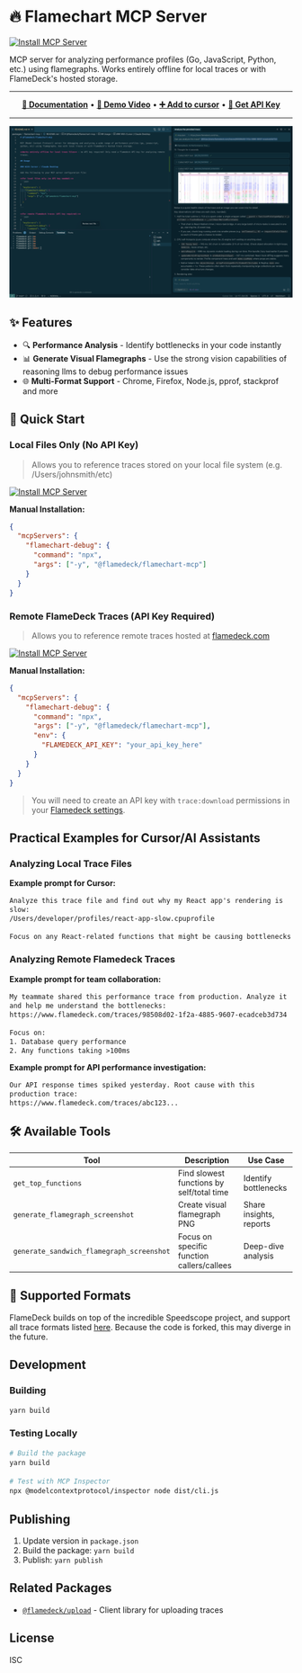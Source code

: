 # 🔥 Flamechart MCP Server

[![Install MCP Server](https://cursor.com/deeplink/mcp-install-light.svg)](https://cursor.com/install-mcp?name=flamedeck&config=eyJjb21tYW5kIjoibnB4IC15IEBmbGFtZWRlY2svZmxhbWVjaGFydC1tY3AifQ%3D%3D)

MCP server for analyzing performance profiles (Go, JavaScript, Python, etc.) using flamegraphs. Works entirely offline for local traces or with FlameDeck's hosted storage.

-----

<div align="center">

[**📖 Documentation**](https://docs.flamedeck.com/mcp-server) • [**🎥 Demo Video**](https://www.youtube.com/watch?v=wNoL82YvuAA) • [**➕ Add to cursor**](https://cursor.com/install-mcp?name=flamedeck&config=eyJjb21tYW5kIjoibnB4IC15IEBmbGFtZWRlY2svZmxhbWVjaGFydC1tY3AifQ%3D%3D) • [**🔑 Get API Key**](https://flamedeck.com/settings/api-keys) 

</div>

-----

![Screenshot of FlameDeck MCP in action](./images/screenshot.png)

## ✨ Features

- 🔍 **Performance Analysis** - Identify bottlenecks in your code instantly
- 📊 **Generate Visual Flamegraphs** - Use the strong vision capabilities of reasoning llms to debug performance issues
- 🌐 **Multi-Format Support** - Chrome, Firefox, Node.js, pprof, stackprof and more

## 🚀 Quick Start

### Local Files Only (No API Key)

> Allows you to reference traces stored on your local file system (e.g. /Users/johnsmith/etc)

[![Install MCP Server](https://cursor.com/deeplink/mcp-install-light.svg)](https://cursor.com/install-mcp?name=flamedeck&config=eyJjb21tYW5kIjoibnB4IC15IEBmbGFtZWRlY2svZmxhbWVjaGFydC1tY3AifQ%3D%3D)

**Manual Installation:**
```json
{
  "mcpServers": {
    "flamechart-debug": {
      "command": "npx",
      "args": ["-y", "@flamedeck/flamechart-mcp"]
    }
  }
}
```

### Remote FlameDeck Traces (API Key Required)

> Allows you to reference remote traces hosted at [flamedeck.com](https://flamedeck.com)

[![Install MCP Server](https://cursor.com/deeplink/mcp-install-light.svg)](https://cursor.com/install-mcp?name=flamedeck&config=eyJjb21tYW5kIjoibnB4IC15IEBmbGFtZWRlY2svZmxhbWVjaGFydC1tY3AiLCJlbnYiOnsiRkxBTUVERUNLX0FQSV9LRVkiOiJ5b3VyX2FwaV9rZXlfaGVyZSJ9fQ%3D%3D)

**Manual Installation:**
```json
{
  "mcpServers": {
    "flamechart-debug": {
      "command": "npx",
      "args": ["-y", "@flamedeck/flamechart-mcp"],
      "env": {
        "FLAMEDECK_API_KEY": "your_api_key_here"
      }
    }
  }
}
```

> You will need to create an API key with `trace:download` permissions in your [Flamedeck settings](https://flamedeck.com/settings/api-keys).

## Practical Examples for Cursor/AI Assistants

### Analyzing Local Trace Files

**Example prompt for Cursor:**
```
Analyze this trace file and find out why my React app's rendering is slow:
/Users/developer/profiles/react-app-slow.cpuprofile

Focus on any React-related functions that might be causing bottlenecks
```

### Analyzing Remote Flamedeck Traces

**Example prompt for team collaboration:**
```
My teammate shared this performance trace from production. Analyze it and help me understand the bottlenecks:
https://www.flamedeck.com/traces/98508d02-1f2a-4885-9607-ecadceb3d734

Focus on:
1. Database query performance 
2. Any functions taking >100ms
```

**Example prompt for API performance investigation:**
```
Our API response times spiked yesterday. Root cause with this production trace:
https://www.flamedeck.com/traces/abc123...
```

## 🛠️ Available Tools

| Tool | Description | Use Case |
|------|-------------|----------|
| `get_top_functions` | Find slowest functions by self/total time | Identify bottlenecks |
| `generate_flamegraph_screenshot` | Create visual flamegraph PNG | Share insights, reports |
| `generate_sandwich_flamegraph_screenshot` | Focus on specific function callers/callees | Deep-dive analysis |

## 📁 Supported Formats

FlameDeck builds on top of the incredible Speedscope project, and support all trace formats listed [here](https://github.com/jlfwong/speedscope?tab=readme-ov-file#supported-file-formats). Because the code is forked, this may diverge in the future.

## Development

### Building

```bash
yarn build
```

### Testing Locally

```bash
# Build the package
yarn build

# Test with MCP Inspector
npx @modelcontextprotocol/inspector node dist/cli.js
```

## Publishing

1. Update version in `package.json`
2. Build the package: `yarn build`
3. Publish: `yarn publish`

## Related Packages

- [`@flamedeck/upload`](https://www.npmjs.com/package/@flamedeck/upload) - Client library for uploading traces

## License

ISC 